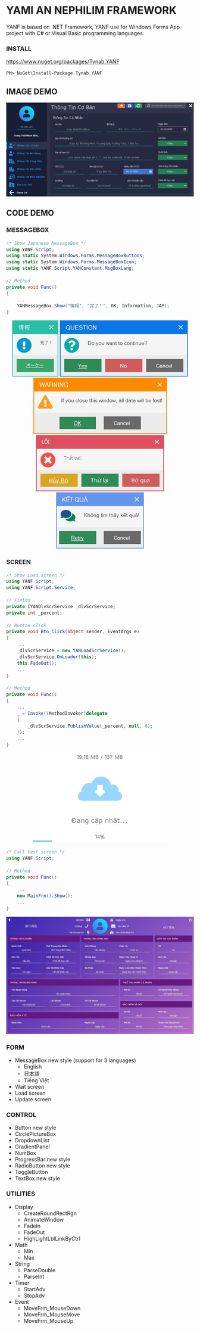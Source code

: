 # YAMI AN NEPHILIM FRAMEWORK
YANF is based on .NET Framework, YANF use for Windows Forms App project with C# or Visual Basic programming languages.

### INSTALL
https://www.nuget.org/packages/Tynab.YANF
```
PM> NuGet\Install-Package Tynab.YANF
```

## IMAGE DEMO
<p align="center">
<img src="https://raw.githubusercontent.com/Tynab/YANF/main/pic/1.jpg"></img>
</p>

## CODE DEMO
### MESSAGEBOX
```c#
/* Show Japanese MessageBox */
using YANF.Script;
using static System.Windows.Forms.MessageBoxButtons;
using static System.Windows.Forms.MessageBoxIcon;
using static YANF.Script.YANConstant.MsgBoxLang;

// Method
private void Func()
{
    ...
    YANMessageBox.Show("情報", "完了！", OK, Information, JAP);
}
```
<p align="center">
<img src="https://raw.githubusercontent.com/Tynab/YANF/main/pic/3.jpg"></img>
<img src="https://raw.githubusercontent.com/Tynab/YANF/main/pic/4.jpg"></img>
<img src="https://raw.githubusercontent.com/Tynab/YANF/main/pic/5.jpg"></img>
<img src="https://raw.githubusercontent.com/Tynab/YANF/main/pic/6.jpg"></img>
<img src="https://raw.githubusercontent.com/Tynab/YANF/main/pic/7.jpg"></img>
</p>

### SCREEN
```c#
/* Show Load screen */
using YANF.Script;
using YANF.Script.Service;

// Fields
private IYANDlvScrService _dlvScrService;
private int _percent;

// Button click
private void Btn_Click(object sender, EventArgs e)
{
    ...
    _dlvScrService = new YANLoadScrService();
    _dlvScrService.OnLoader(this);
    this.FadeOut();
    ...
}

// Method
private void Func()
{
    ...
    _ = Invoke((MethodInvoker)delegate
    {
        _dlvScrService.PublishValue(_percent, null, 0);
    });
    ...
}
```
<p align="center">
<img src="https://raw.githubusercontent.com/Tynab/YANF/main/pic/8.jpg"></img>
</p>

```c#
/* Call test screen */
using YANF.Script;

// Method
private void Func()
{
    ...
    new MainFrm().Show();
    ...
}
```
<p align="center">
<img src="https://raw.githubusercontent.com/Tynab/YANF/main/pic/2.jpg"></img>
</p>

### FORM
- MessageBox new style (support for 3 languages)
    - English
    - 日本語
    - Tiếng Việt
- Wait screen
- Load screen
- Update screen

### CONTROL
- Button new style
- CirclePictureBox
- DropdownList
- GradientPanel
- NumBox
- ProgressBar new style
- RadioButton new style
- ToggleButton
- TextBox new style

### UTILITIES
- Display
    - CreateRoundRectRgn
    - AnimateWindow
    - FadeIn
    - FadeOut
    - HighLightLblLinkByCtrl
- Math
    - Min
    - Max
- String
    - ParseDouble
    - ParseInt
- Timer
    - StartAdv
    - StopAdv
- Event
    - MoveFrm_MouseDown
    - MoveFrm_MouseMove
    - MoveFrm_MouseUp